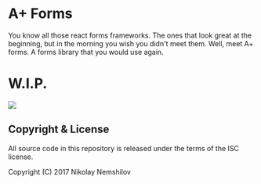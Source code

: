 # A+ Forms

You know all those react forms frameworks. The ones that look great at the
beginning, but in the morning you wish you didn't meet them. Well, meet A+ forms.
A forms library that you would use again.

# W.I.P.

![](https://cdn.meme.am/instances/400x/62632336.jpg)

## Copyright & License

All source code in this repository is released under the terms of the ISC license.

Copyright (C) 2017 Nikolay Nemshilov
